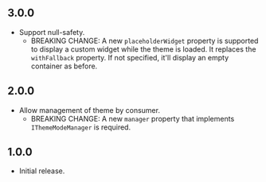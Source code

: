 ## 3.0.0

- Support null-safety.
  - BREAKING CHANGE: A new `placeholderWidget` property is supported to display a custom widget while the theme is loaded. It replaces the `withFallback` property. If not specified, it'll display an empty container as before.

## 2.0.0

- Allow management of theme by consumer.
  - BREAKING CHANGE: A new `manager` property that implements `IThemeModeManager` is required.

## 1.0.0

- Initial release.
